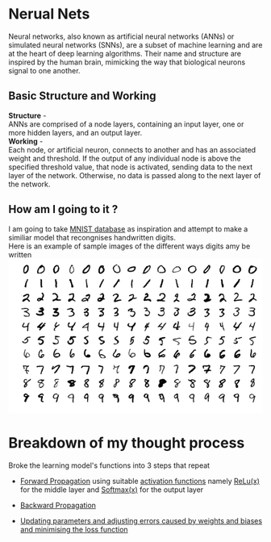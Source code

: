 # Nerual Nets
Neural networks, also known as artificial neural networks (ANNs) or simulated neural networks (SNNs), 
are a subset of machine learning and are at the heart of deep learning algorithms. Their name and 
structure are inspired by the human brain, mimicking the way that biological neurons signal to one another.

## Basic Structure and Working
**Structure** -\
ANNs are comprised of a node layers, containing an input layer, one or more hidden layers, and an output layer.\
**Working** -\
Each node, or artificial neuron, connects to another and has an associated weight and threshold. 
If the output of any individual node is above the specified threshold value, that node is activated, 
sending data to the next layer of the network. Otherwise, no data is passed along to the next layer of the network.

## How am I going to it ?
I am going to take [MNIST database](https://en.wikipedia.org/wiki/MNIST_database) as inspiration and attempt to make a similiar model that recongnises handwritten digits.\
Here is an example of sample images of the different ways digits amy be written\
![set of digits used for training](./assets/MnistExamples.png)

# Breakdown of my thought process
Broke the learning model's functions into 3 steps that repeat
- [Forward Propagation](https://en.wikipedia.org/wiki/Residual_neural_network#Forward_propagation) using suitable [activation functions](https://en.wikipedia.org/wiki/Activation_function) namely [ReLu(x)](https://en.wikipedia.org/wiki/Rectifier_(neural_networks)) for the middle layer and [Softmax(x)](https://en.wikipedia.org/wiki/Softmax_function) for the output layer

- [Backward Propagation](https://en.wikipedia.org/wiki/Backpropagation) 

- [Updating parameters and adjusting errors caused by weights and biases and minimising the loss function](https://en.wikipedia.org/wiki/Gradient_descent)


